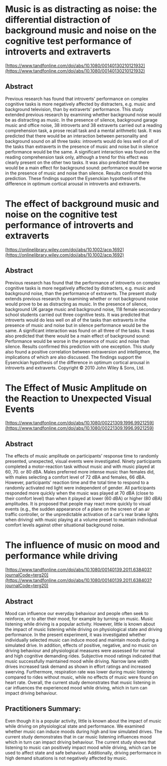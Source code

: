 # Music is as distracting as noise: the differential distraction of background music and noise on the cognitive test performance of introverts and extraverts

[https://www.tandfonline.com/doi/abs/10.1080/00140130210121932](https://www.tandfonline.com/doi/abs/10.1080/00140130210121932)

## Abstract

Previous research has found that introverts' performance on complex cognitive tasks is more negatively affected by distracters, e.g. music and background television, than by extraverts' performance. This study extended previous research by examining whether background noise would be as distracting as music. In the presence of silence, background garage music and office noise, 38 introverts and 38 extraverts carried out a reading comprehension task, a prose recall task and a mental arithmetic task. It was predicted that there would be an interaction between personality and background sound on all three tasks: introverts would do less well on all of the tasks than extraverts in the presence of music and noise but in silence performance would be the same. A significant interaction was found on the reading comprehension task only, although a trend for this effect was clearly present on the other two tasks. It was also predicted that there would be a main effect for background sound: performance would be worse in the presence of music and noise than silence. Results confirmed this prediction. These findings support the Eysenckian hypothesis of the difference in optimum cortical arousal in introverts and extraverts.


# The effect of background music and noise on the cognitive test performance of introverts and extraverts
[https://onlinelibrary.wiley.com/doi/abs/10.1002/acp.1692](https://onlinelibrary.wiley.com/doi/abs/10.1002/acp.1692)

## Abstract

Previous research has found that the performance of introverts on complex cognitive tasks is more negatively affected by distracters, e.g. music and background noise, than the performance of extraverts. The present study extends previous research by examining whether or not background noise would prove to be as distracting as music. In the presence of silence, background UK garage music and background noise, 118 female secondary school students carried out three cognitive tests. It was predicted that introverts would do less well on all of the tasks than extraverts in the presence of music and noise but in silence performance would be the same. A significant interaction was found on all three of the tasks. It was also predicted that there would be a main effect of background sound: Performance would be worse in the presence of music and noise than silence. Results confirmed this prediction with one exception. This study also found a positive correlation between extraversion and intelligence, the implications of which are also discussed. The findings support the Eysenckian hypothesis of the difference in optimum cortical arousal in introverts and extraverts. Copyright © 2010 John Wiley & Sons, Ltd.


# The Effect of Music Amplitude on the Reaction to Unexpected Visual Events

[https://www.tandfonline.com/doi/abs/10.1080/00221309.1996.9921259](https://www.tandfonline.com/doi/abs/10.1080/00221309.1996.9921259)

## Abstract

The effects of music amplitude on participants' response time to randomly presented, unexpected, visual events were investigated. Ninety participants completed a motor-reaction task without music and with music played at 60, 70. or 80 dBA. Males preferred more intense music than females did, with males selecting a comfort level of 72 dBA and females, 66 dBA. However, participants' reaction time and the total time to respond to a randomly activated red light were independent of gender. All participants responded more quickly when the music was played at 70 dBA (close to their comfort level) than when it played at lower (60 dBA) or higher (80 dBA) amplitudes. It is proposed that people may react more quickly to visual events (e.g., the sudden appearance of a plane on the screen of an air traffic controller, or the unpredictable activation of a car's rear brake lights when driving) with music playing at a volume preset to maintain individual comfort levels against other situational background noise.




# The influence of music on mood and performance while driving


[https://www.tandfonline.com/doi/abs/10.1080/00140139.2011.638403?journalCode=terg20](https://www.tandfonline.com/doi/abs/10.1080/00140139.2011.638403?journalCode=terg20)



## Abstract
Mood can influence our everyday behaviour and people often seek to reinforce, or to alter their mood, for example by turning on music. Music listening while driving is a popular activity. However, little is known about the impact of music listening while driving on physiological state and driving performance. In the present experiment, it was investigated whether individually selected music can induce mood and maintain moods during a simulated drive. In addition, effects of positive, negative, and no music on driving behaviour and physiological measures were assessed for normal and high cognitive demanding rides. Subjective mood ratings indicated that music successfully maintained mood while driving. Narrow lane width drives increased task demand as shown in effort ratings and increased swerving. Furthermore, respiration rate was lower during music listening compared to rides without music, while no effects of music were found on heart rate. Overall, the current study demonstrates that music listening in car influences the experienced mood while driving, which in turn can impact driving behaviour.

## Practitioners Summary: 
Even though it is a popular activity, little is known about the impact of music while driving on physiological state and performance. We examined whether music can induce moods during high and low simulated drives. The current study demonstrates that in car music listening influences mood which in turn can impact driving behaviour. The current study shows that listening to music can positively impact mood while driving, which can be used to affect state and safe behaviour. Additionally, driving performance in high demand situations is not negatively affected by music.

